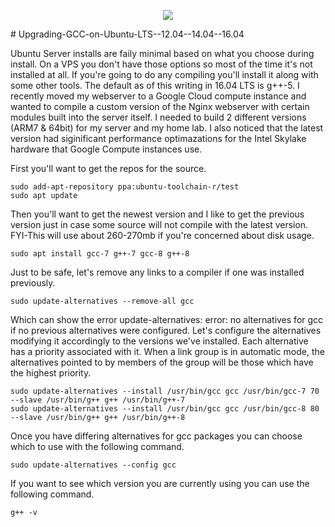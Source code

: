 <p align="center">
<img src="https://www.adamayala.com/images/logo-100x100.png">
</p>
# Upgrading-GCC-on-Ubuntu-LTS--12.04--14.04--16.04

Ubuntu Server installs are faily minimal based on what you choose during install. On a VPS you don't have those options so most of the time it's not installed at all. If you're going to do any compiling you'll install it along with some other tools. The default as of this writing in 16.04 LTS is g++-5. I recently moved my webserver to a Google Cloud compute instance and wanted to compile a custom version of the Nginx webserver with certain modules built into the server itself. I needed to build 2 different versions (ARM7 & 64bit) for my server and my home lab. I also noticed that the latest version had siginificant performance optimazations for the Intel Skylake hardware that Google Compute instances use.

First you'll want to get the repos for the source.
```
sudo add-apt-repository ppa:ubuntu-toolchain-r/test
sudo apt update
```
Then you'll want to get the newest version and I like to get the previous version just in case some source will not compile with the latest version. FYI-This will use about 260-270mb if you're concerned about disk usage.
```
sudo apt install gcc-7 g++-7 gcc-8 g++-8
```
Just to be safe, let's remove any links to a compiler if one was installed previously.
```
sudo update-alternatives --remove-all gcc
```
Which can show the error update-alternatives: error: no alternatives for gcc if no previous alternatives were configured. Let's configure the alternatives modifying it accordingly to the versions we've installed. Each alternative has a priority associated with it. When a link group is in automatic mode, the alternatives pointed to by members of the group will be those which have the highest priority.
```
sudo update-alternatives --install /usr/bin/gcc gcc /usr/bin/gcc-7 70 --slave /usr/bin/g++ g++ /usr/bin/g++-7
sudo update-alternatives --install /usr/bin/gcc gcc /usr/bin/gcc-8 80 --slave /usr/bin/g++ g++ /usr/bin/g++-8
```
Once you have differing alternatives for gcc packages you can choose which to use with the following command.
```
sudo update-alternatives --config gcc
```
If you want to see which version you are currently using you can use the following command.
```
g++ -v
```
